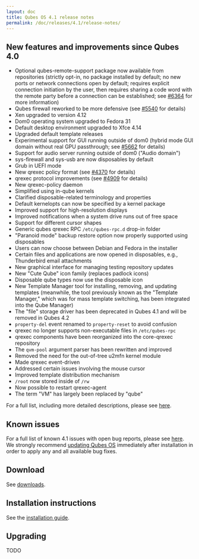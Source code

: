 ```yaml
---
layout: doc
title: Qubes OS 4.1 release notes
permalink: /doc/releases/4.1/release-notes/
---
```


## New features and improvements since Qubes 4.0

- Optional qubes-remote-support package now available from repositories
  (strictly opt-in, no package installed by default; no new ports or network
  connections open by default; requires explicit connection initiation by the
  user, then requires sharing a code word with the remote party before a
  connection can be established; see
  [#6364](https://github.com/QubesOS/qubes-issues/issues/6364) for more
  information)
- Qubes firewall reworked to be more defensive (see
  [#5540](https://github.com/QubesOS/qubes-issues/issues/5540) for details)
- Xen upgraded to version 4.12
- Dom0 operating system upgraded to Fedora 31
- Default desktop environment upgraded to Xfce 4.14
- Upgraded default template releases
- Experimental support for GUI running outside of dom0 (hybrid mode GUI domain
  without real GPU passthrough; see
  [#5662](https://github.com/QubesOS/qubes-issues/issues/5662) for details)
- Support for audio server running outside of dom0 ("Audio domain")
- sys-firewall and sys-usb are now disposables by default
- Grub in UEFI mode
- New qrexec policy format (see
  [#4370](https://github.com/QubesOS/qubes-issues/issues/4370) for details)
- qrexec protocol improvements (see
  [#4909](https://github.com/QubesOS/qubes-issues/issues/4909) for details)
- New qrexec-policy daemon
- Simplified using in-qube kernels
- Clarified disposable-related terminology and properties
- Default kernelopts can now be specified by a kernel package
- Improved support for high-resolution displays
- Improved notifications when a system drive runs out of free space
- Support for different cursor shapes
- Generic qubes qrexec RPC `/etc/qubes-rpc.d` drop-in folder
- "Paranoid mode" backup restore option now properly supported using
  disposables
- Users can now choose between Debian and Fedora in the installer
- Certain files and applications are now opened in disposables, e.g.,
  Thunderbird email attachments
- New graphical interface for managing testing repository updates
- New "Cute Qube" icon family (replaces padlock icons)
- Disposable qube types now use the disposable icon
- New Template Manager tool for installing, removing, and updating templates
  (meanwhile, the tool previously known as the "Template Manager," which was
  for mass template switching, has been integrated into the Qube Manager)
- The "file" storage driver has been deprecated in Qubes 4.1 and will be
  removed in Qubes 4.2
- `property-del` event renamed to `property-reset` to avoid confusion
- qrexec no longer supports non-executable files in `/etc/qubes-rpc`
- qrexec components have been reorganized into the core-qrexec repository
- The `qvm-pool` argument parser has been rewritten and improved
- Removed the need for the out-of-tree u2mfn kernel module
- Made qrexec event-driven
- Addressed certain issues involving the mouse cursor
- Improved template distribution mechanism
- `/root` now stored inside of `/rw`
- Now possible to restart qrexec-agent
- The term "VM" has largely been replaced by "qube"

For a full list, including more detailed descriptions, please see
[here](https://github.com/QubesOS/qubes-issues/issues?q=is%3Aissue+sort%3Aupdated-desc+milestone%3A%22Release+4.1%22+label%3Arelease-notes+is%3Aclosed).

## Known issues

For a full list of known 4.1 issues with open bug reports, please see
[here](https://github.com/QubesOS/qubes-issues/issues?q=is%3Aopen+is%3Aissue+milestone%3A%22Release+4.1%22+label%3Abug).
We strongly recommend [updating Qubes OS](/doc/how-to-update/) immediately
after installation in order to apply any and all available bug fixes.

## Download

See [downloads](/downloads/).

## Installation instructions

See the [installation guide](/doc/installation-guide/).

## Upgrading

TODO
